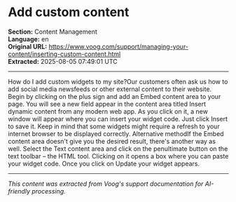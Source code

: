 # Add custom content

**Section:** Content Management  
**Language:** en  
**Original URL:** https://www.voog.com/support/managing-your-content/inserting-custom-content.html  
**Extracted:** 2025-08-05 07:49:01 UTC

---

How do I add custom widgets to my site?Our customers often ask us how to add social media newsfeeds or other external content to their website. Begin by clicking on the plus sign and add an Embed content area to your page.
You will see a new field appear in the content area titled Insert dynamic content from any modern web app. As you click on it, a new window will appear where you can insert your widget code. Just click Insert to save it. Keep in mind that some widgets might require a refresh to your internet browser to be displayed correctly.
Alternative methodIf the Embed content area doesn't give you the desired result, there's another way as well. Select the Text content area and click on the penultimate button on the text toolbar – the HTML tool.
Clicking on it opens a box where you can paste your widget code. Once you click on Update your widget appears.

---

*This content was extracted from Voog's support documentation for AI-friendly processing.*
